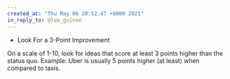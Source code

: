 ```yaml
---
created_at: "Thu May 06 20:52:47 +0000 2021"
in_reply_to: @leo_guinan
---
```


- Look For a 3-Point Improvement

On a scale of 1-10, look for ideas that score at least 3 points higher than the status quo. Example: Uber is usually 5 points higher (at least) when compared to taxis.